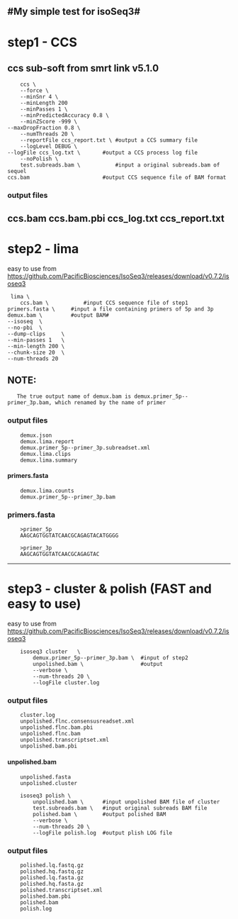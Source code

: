 #My simple test for isoSeq3#
----------------------------------
# step1 - CCS

## ccs sub-soft from smrt link v5.1.0
        ccs \
        --force \
        --minSnr 4 \
        --minLength 200 
        --minPasses 1 \
        --minPredictedAccuracy 0.8 \
        --minZScore -999 \
	--maxDropFraction 0.8 \
        --numThreads 20 \
        --reportFile ccs_report.txt \ #output a CCS summary file
        --logLevel DEBUG \
	--logFile ccs_log.txt \       #output a CCS process log file
        --noPolish \
        test.subreads.bam \           #input a original subreads.bam of sequel
	ccs.bam                       #output CCS sequence file of BAM format
  
### output files
ccs.bam
ccs.bam.pbi
ccs_log.txt
ccs_report.txt
-----------------------------------------
# step2 - lima

easy to use from https://github.com/PacificBiosciences/IsoSeq3/releases/download/v0.7.2/isoseq3

     lima \
        ccs.bam \           #input CCS sequence file of step1
	primers.fasta \     #input a file containing primers of 5p and 3p
	demux.bam \         #output BAM#
	--isoseq  \
	--no-pbi  \
	--dump-clips     \
	--min-passes 1   \
	--min-length 200 \
	--chunk-size 20  \
	--num-threads 20
## NOTE:
       The true output name of demux.bam is demux.primer_5p--primer_3p.bam, which renamed by the name of primer
### output files
        demux.json
        demux.lima.report
        demux.primer_5p--primer_3p.subreadset.xml
        demux.lima.clips
        demux.lima.summary
#### primers.fasta
        demux.lima.counts
        demux.primer_5p--primer_3p.bam
### primers.fasta
        >primer_5p
        AAGCAGTGGTATCAACGCAGAGTACATGGGG

        >primer_3p
        AAGCAGTGGTATCAACGCAGAGTAC

---------------------------------------------

# step3 - cluster & polish (FAST and easy to use)
easy to use from https://github.com/PacificBiosciences/IsoSeq3/releases/download/v0.7.2/isoseq3

        isoseq3 cluster   \
        	demux.primer_5p--primer_3p.bam \  #input of step2
	        unpolished.bam \                  #output
        	--verbose \
	        --num-threads 20 \
	        --logFile cluster.log

### output files
        cluster.log
        unpolished.flnc.consensusreadset.xml
        unpolished.flnc.bam.pbi
        unpolished.flnc.bam
        unpolished.transcriptset.xml
        unpolished.bam.pbi
#### unpolished.bam
        unpolished.fasta
        unpolished.cluster

        isoseq3 polish \
        	unpolished.bam \      #input unpolished BAM file of cluster   
        	test.subreads.bam \   #input original subreads BAM file
        	polished.bam \        #output polished BAM
        	--verbose \
        	--num-threads 20 \
        	--logFile polish.log  #output plish LOG file

### output files
        polished.lq.fastq.gz
        polished.hq.fastq.gz
        polished.lq.fasta.gz
        polished.hq.fasta.gz
        polished.transcriptset.xml
        polished.bam.pbi
        polished.bam
        polish.log
